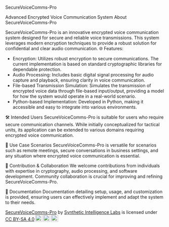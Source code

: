 SecureVoiceComms-Pro

Advanced Encrypted Voice Communication System
About SecureVoiceComms-Pro

SecureVoiceComms-Pro is an innovative encrypted voice communication system designed for secure and reliable voice transmissions. This system leverages modern encryption techniques to provide a robust solution for confidential and clear audio communication.
🌐 Features:

- Encryption: Utilizes robust encryption to secure communications. The current implementation is based on standard cryptographic libraries for dependable protection.
- Audio Processing: Includes basic digital signal processing for audio capture and playback, ensuring clarity in voice communication.
- File-based Transmission Simulation: Simulates the transmission of encrypted voice data through file-based input/output, providing a model for how the system would operate in a real-world scenario.
- Python-based Implementation: Developed in Python, making it accessible and easy to integrate into various environments.

🛠 Intended Users
SecureVoiceComms-Pro is suitable for users who require secure communication channels. While initially conceptualized for tactical units, its application can be extended to various domains requiring encrypted voice communication.

📡 Use Case Scenarios
SecureVoiceComms-Pro is versatile for scenarios such as remote meetings, secure conversations in business settings, and any situation where encrypted voice communication is essential.

🔧 Contribution & Collaboration
We welcome contributions from individuals with expertise in cryptography, audio processing, and software development. Community collaboration is crucial for improving and refining SecureVoiceComms-Pro.

📖 Documentation
Documentation detailing setup, usage, and customization is provided, ensuring users can effectively implement and adapt the system to their needs.

 <p xmlns:cc="http://creativecommons.org/ns#" xmlns:dct="http://purl.org/dc/terms/"><a property="dct:title" rel="cc:attributionURL" href="https://github.com/Unlimited-Research-Cooperative/SecureVoiceComms-Pro">SecureVoiceComms-Pro</a> by <a rel="cc:attributionURL dct:creator" property="cc:attributionName" href="https://github.com/Synthetic-Intelligence-Labs">Synthetic Intelligence Labs</a> is licensed under <a href="http://creativecommons.org/licenses/by-sa/4.0/?ref=chooser-v1" target="_blank" rel="license noopener noreferrer" style="display:inline-block;">CC BY-SA 4.0<img style="height:22px!important;margin-left:3px;vertical-align:text-bottom;" src="https://mirrors.creativecommons.org/presskit/icons/cc.svg?ref=chooser-v1"><img style="height:22px!important;margin-left:3px;vertical-align:text-bottom;" src="https://mirrors.creativecommons.org/presskit/icons/by.svg?ref=chooser-v1"><img style="height:22px!important;margin-left:3px;vertical-align:text-bottom;" src="https://mirrors.creativecommons.org/presskit/icons/sa.svg?ref=chooser-v1"></a></p> 
